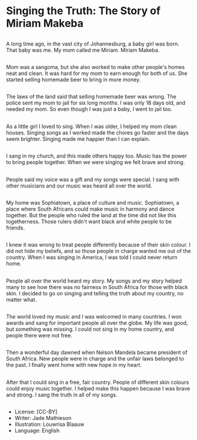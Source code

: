 # Singing the Truth: The Story of Miriam Makeba

##
A long time ago, in the vast city
of Johannesburg, a baby girl
was born. That baby was me.
My mom called me Miriam.
Miriam Makeba.

##
Mom was a sangoma, but she
also worked to make other
people's homes neat and clean.
It was hard for my mom to earn
enough for both of us. She
started selling homemade beer
to bring in more money.

##
The laws of the land said that
selling homemade beer was
wrong. The police sent my mom
to jail for six long months. I was
only 18 days old, and needed
my mom. So even though I was
just a baby, I went to jail too.

##
As a little girl I loved to sing.
When I was older, I helped my
mom clean houses. Singing
songs as I worked made the
chores go faster and the days
seem brighter. Singing made
me happier than I can explain.

##
I sang in my church, and this
made others happy too. Music
has the power to bring people
together. When we were singing
we felt brave and strong.

##
People said my voice was a gift
and my songs were special. I
sang with other musicians and
our music was heard all over
the world.

##
My home was Sophiatown, a
place of culture and music.
Sophiatown, a place where
South Africans could make
music in harmony and dance
together. But the people who
ruled the land at the time did
not like this togetherness.
Those rulers didn't want black
and white people to be friends.

##
I knew it was wrong to treat
people differently because of
their skin colour. I did not hide
my beliefs, and so those people
in charge wanted me out of the
country.
When I was singing in America,
I was told I could never return
home.

##
People all over the world heard
my story. My songs and my
story helped many to see how
there was no fairness in South
Africa for those with black skin.
I decided to go on singing and
telling the truth about my
country, no matter what.

##
The world loved my music and I
was welcomed in many
countries. I won awards and
sang for important people all
over the globe. My life was
good, but something was
missing. I could not sing in my
home country, and people there
were not free.

##
Then a wonderful day dawned
when Nelson Mandela became
president of South Africa. New
people were in charge and the
unfair laws belonged to the
past. I finally went home with
new hope in my heart.

##
After that I could sing in a free,
fair country. People of different
skin colours could enjoy music
together. I helped make this
happen because I was brave
and strong. I sang the truth in
all of my songs.

##
* License: [CC-BY]
* Writer: Jade Mathieson
* Illustration: Louwrisa Blaauw
* Language: English
